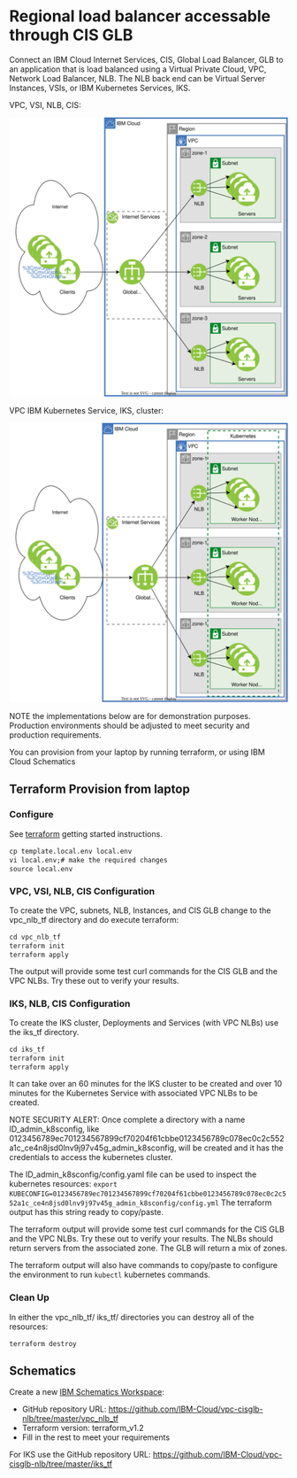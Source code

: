 # Regional load balancer accessable through CIS GLB

Connect an IBM Cloud Internet Services, CIS, Global Load Balancer, GLB to an application that is load balanced using a Virtual Private Cloud, VPC, Network Load Balancer, NLB.  The NLB back end can be Virtual Server Instances, VSIs, or IBM Kubernetes Services, IKS.

VPC, VSI, NLB, CIS:

![image](diagrams/vpc-cisglb-nlb-arch.svg)

VPC IBM Kubernetes Service, IKS, cluster:

![image](diagrams/vpc-cisglb-nlb-iks.svg)

NOTE the implementations below are for demonstration purposes.  Production environments should be adjusted to meet security and production requirements.

You can provision from your laptop by running terraform, or using IBM Cloud Schematics

## Terraform Provision from laptop

### Configure

See [terraform](https://cloud.ibm.com/docs/solution-tutorials?topic=solution-tutorials-tutorials#getting-started-macos_terraform) getting started instructions.


```
cp template.local.env local.env
vi local.env;# make the required changes
source local.env
```

### VPC, VSI, NLB, CIS Configuration

To create the VPC, subnets, NLB, Instances, and CIS GLB change to the vpc_nlb_tf directory and do execute terraform:

```
cd vpc_nlb_tf
terraform init
terraform apply
```

The output will provide some test curl commands for the CIS GLB and the VPC NLBs.  Try these out to verify your results.


### IKS, NLB, CIS Configuration
To create the IKS cluster, Deployments and Services (with VPC NLBs) use the iks_tf directory.

```
cd iks_tf
terraform init
terraform apply
```

It can take over an 60 minutes for the IKS cluster to be created and over 10 minutes for the Kubernetes Service with associated VPC NLBs to be created.

NOTE SECURITY ALERT: Once complete a directory with a name ID_admin_k8sconfig, like 0123456789ec701234567899cf70204f61cbbe0123456789c078ec0c2c552a1c_ce4n8jsd0lnv9j97v45g_admin_k8sconfig, will be created and it has the credentials to access the kubernetes cluster.

The ID_admin_k8sconfig/config.yaml file can be used to inspect the kubernetes resources: `export KUBECONFIG=0123456789ec701234567899cf70204f61cbbe0123456789c078ec0c2c552a1c_ce4n8jsd0lnv9j97v45g_admin_k8sconfig/config.yml` The terraform output has this string ready to copy/paste.

The terraform output will provide some test curl commands for the CIS GLB and the VPC NLBs.  Try these out to verify your results.  The NLBs should return servers from the associated zone.  The GLB will return a mix of zones.

The terraform output will also have commands to copy/paste to configure the environment to run `kubectl` kubernetes commands.

### Clean Up

In either the vpc_nlb_tf/ iks_tf/ directories you can destroy all of the resources:

```
terraform destroy
```

## Schematics
Create a new [IBM Schematics Workspace](https://cloud.ibm.com/schematics/workspaces):
- GitHub repository URL: https://github.com/IBM-Cloud/vpc-cisglb-nlb/tree/master/vpc_nlb_tf
- Terraform version: terraform_v1.2
- Fill in the rest to meet your requirements


For IKS use the GitHub repository URL: https://github.com/IBM-Cloud/vpc-cisglb-nlb/tree/master/iks_tf
